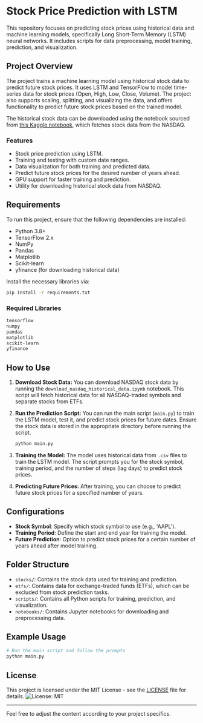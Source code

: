 
# Stock Price Prediction with LSTM

This repository focuses on predicting stock prices using historical data and machine learning models, specifically Long Short-Term Memory (LSTM) neural networks. It includes scripts for data preprocessing, model training, prediction, and visualization.

## Project Overview

The project trains a machine learning model using historical stock data to predict future stock prices. It uses LSTM and TensorFlow to model time-series data for stock prices (Open, High, Low, Close, Volume). The project also supports scaling, splitting, and visualizing the data, and offers functionality to predict future stock prices based on the trained model.

The historical stock data can be downloaded using the notebook sourced from [this Kaggle notebook](https://www.kaggle.com/code/jacksoncrow/download-nasdaq-historical-data), which fetches stock data from the NASDAQ.

### Features
- Stock price prediction using LSTM.
- Training and testing with custom date ranges.
- Data visualization for both training and predicted data.
- Predict future stock prices for the desired number of years ahead.
- GPU support for faster training and prediction.
- Utility for downloading historical stock data from NASDAQ.

## Requirements

To run this project, ensure that the following dependencies are installed:

- Python 3.8+
- TensorFlow 2.x
- NumPy
- Pandas
- Matplotlib
- Scikit-learn
- yfinance (for downloading historical data)

Install the necessary libraries via:

```bash
pip install -r requirements.txt
```

### Required Libraries

```bash
tensorflow
numpy
pandas
matplotlib
scikit-learn
yfinance
```

## How to Use

1. **Download Stock Data:**
   You can download NASDAQ stock data by running the `download_nasdaq_historical_data.ipynb` notebook. This script will fetch historical data for all NASDAQ-traded symbols and separate stocks from ETFs.

2. **Run the Prediction Script:**
   You can run the main script (`main.py`) to train the LSTM model, test it, and predict stock prices for future dates. Ensure the stock data is stored in the appropriate directory before running the script.

   ```bash
   python main.py
   ```

3. **Training the Model:**
   The model uses historical data from `.csv` files to train the LSTM model. The script prompts you for the stock symbol, training period, and the number of steps (lag days) to predict stock prices.

4. **Predicting Future Prices:**
   After training, you can choose to predict future stock prices for a specified number of years.

## Configurations

- **Stock Symbol**: Specify which stock symbol to use (e.g., 'AAPL').
- **Training Period**: Define the start and end year for training the model.
- **Future Prediction**: Option to predict stock prices for a certain number of years ahead after model training.

## Folder Structure

- `stocks/`: Contains the stock data used for training and prediction.
- `etfs/`: Contains data for exchange-traded funds (ETFs), which can be excluded from stock prediction tasks.
- `scripts/`: Contains all Python scripts for training, prediction, and visualization.
- `notebooks/`: Contains Jupyter notebooks for downloading and preprocessing data.

## Example Usage

```bash
# Run the main script and follow the prompts
python main.py
```

## License

This project is licensed under the MIT License - see the [LICENSE](LICENSE) file for details.
![License: MIT](https://img.shields.io/badge/License-MIT-blue.svg)


---

Feel free to adjust the content according to your project specifics.
